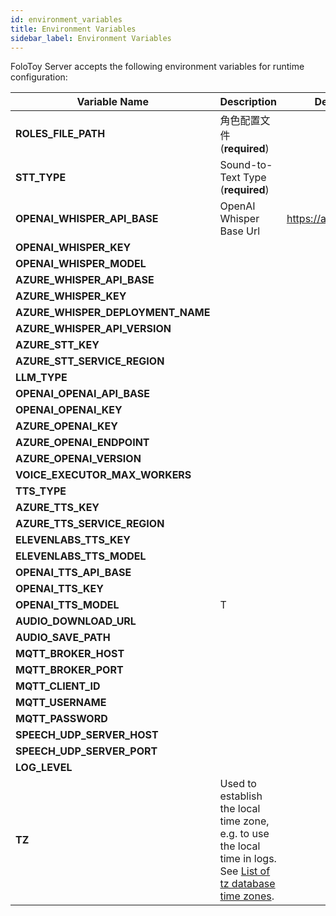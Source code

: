 ```yaml
---
id: environment_variables
title: Environment Variables
sidebar_label: Environment Variables
---
```


FoloToy Server accepts the following environment variables for runtime configuration:

| Variable Name                     | Description                                                                                                                                                                                                                                                                                                      | Default Value                 |
| --------------------------------- | ---------------------------------------------------------------------------------------------------------------------------------------------------------------------------------------------------------------------------------------------------------------------------------------------------------------- | ----------------------------- |
| **ROLES_FILE_PATH**                | 角色配置文件 (**required**)                                                                                                                                                                                                                                                        |                               |
| **STT_TYPE**                 | Sound-to-Text Type (**required**)                                                                                                                                                                                                                                                                                          |                               |
| **OPENAI_WHISPER_API_BASE**                 | OpenAI Whisper Base Url                                                                                                                                                                                                                                                                                     |    https://api.openai.com/v1                           |
| **OPENAI_WHISPER_KEY**                 |                                                                                                                                                                                                                                                                       |                               |
| **OPENAI_WHISPER_MODEL**                 |                                                                                                                                                                                                                                                                    |                               |
| **AZURE_WHISPER_API_BASE**                 |                                                                                                                                                                                                                                                                                       |                           |
| **AZURE_WHISPER_KEY**            |                                                                                                                                                                                                                                                                              |                             |
| **AZURE_WHISPER_DEPLOYMENT_NAME**              |                                                                                                                                                                                                                                               |                          |
| **AZURE_WHISPER_API_VERSION**                  |                                                                                                                                                                                                         |                          |
| **AZURE_STT_KEY**     |                                                                                                                                                                                                               |                               |
| **AZURE_STT_SERVICE_REGION**                 |                                                                                                                                                                                                                                                                              |                          |
| **LLM_TYPE**                  |                                                                                                                                                                                                                                                             |                      |
| **OPENAI_OPENAI_API_BASE**                  |                          |
| **OPENAI_OPENAI_KEY**                          |                                                                                                                                                                                                                                                                           |                           |
| **AZURE_OPENAI_KEY**          |                                                                                                                                                                                                                        |                               |
| **AZURE_OPENAI_ENDPOINT**                  |                                                                                                                                                                                                                                                                               |                          |
| **AZURE_OPENAI_VERSION**                     |                                                                                                                                                                                                                                               |                               |
| **VOICE_EXECUTOR_MAX_WORKERS**                     |                                                                                                                                                                                                                                                                                                |  |
| **TTS_TYPE**                 |                                                                                                                                                                                                                                                                                                          |                               |
| **AZURE_TTS_KEY**                 |                                                                                                                                                                                                                                                                                                          |                               |
| **AZURE_TTS_SERVICE_REGION**                      |                                                                                                                                                                                                                                                                                            |                          |
| **ELEVENLABS_TTS_KEY** |                                                                                                                                                                                                                                                       |                          |
| **ELEVENLABS_TTS_MODEL**                     |                                                                                                                                                                                                                                  |                          |
| **OPENAI_TTS_API_BASE**                |                                                                                                                                      |                               |
| **OPENAI_TTS_KEY**                    |                                                                                                                                                                                                                |                      |
| **OPENAI_TTS_MODEL**                    | T                                                                                                                                                                                                              |                      |
| **AUDIO_DOWNLOAD_URL**                    |                                                                                                                                                                                                                                                   |                       |
| **AUDIO_SAVE_PATH**                    |                                                                                                                                                                                                                                                   |                     |
| **MQTT_BROKER_HOST**                    |                                                                                                                                                                                                                                                   |                     |
| **MQTT_BROKER_PORT**                    |                                                                                                                                                                                                                                                   |                     |
| **MQTT_CLIENT_ID**                    |                                                                                                                                                                                                                                                   |                      |
| **MQTT_USERNAME**                    |                                                                                                                                                                                                                                                   |                       |
| **MQTT_PASSWORD**                    |                                                                                                                                                                                                                                                   |                     |
| **SPEECH_UDP_SERVER_HOST**                    |                                                                                                                                                                                                                                                   |                      |
| **SPEECH_UDP_SERVER_PORT**                    |                                                                                                                                                                                                                                                   |                     |
| **LOG_LEVEL**                    |                                                                                                                                                                                                                                                   |                      |
| **TZ**                            | Used to establish the local time zone, e.g. to use the local time in logs. See [List of tz database time zones](https://en.wikipedia.org/wiki/List_of_tz_database_time_zones).                                                                                                                                   |                               |
